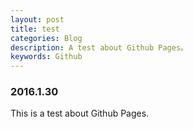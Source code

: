```yaml
---
layout: post
title: test
categories: Blog
description: A test about Github Pages。
keywords: Github
---
```


### 2016.1.30

This is a test about Github Pages.

